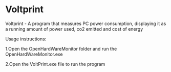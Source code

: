 # Voltprint
Voltprint - A program that measures PC power consumption, displaying it as a running amount of power used, co2 emitted and cost of energy

Usage instructions:

1.Open the OpenHardWareMonitor folder and run the OpenHardWareMonitor.exe

2.Open the VoltPrint.exe file to run the program
